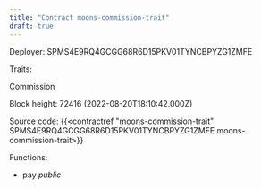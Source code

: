 ```yaml
---
title: "Contract moons-commission-trait"
draft: true
---
```

Deployer: SPMS4E9RQ4GCGG68R6D15PKV01TYNCBPYZG1ZMFE

Traits:
 
Commission


Block height: 72416 (2022-08-20T18:10:42.000Z)

Source code: {{<contractref "moons-commission-trait" SPMS4E9RQ4GCGG68R6D15PKV01TYNCBPYZG1ZMFE moons-commission-trait>}}

Functions:

* pay _public_
